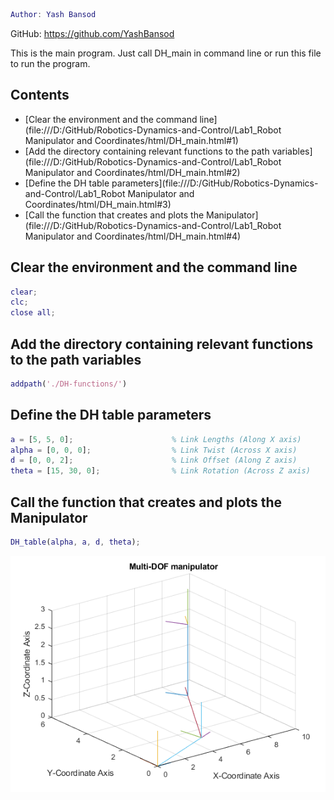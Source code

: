 ```matlab
Author: Yash Bansod
```

GitHub: https://github.com/YashBansod

This is the main program. Just call DH_main in command line or run this file to run the program.

## Contents

- [Clear the environment and the command line](file:///D:/GitHub/Robotics-Dynamics-and-Control/Lab1_Robot Manipulator and Coordinates/html/DH_main.html#1)
- [Add the directory containing relevant functions to the path variables](file:///D:/GitHub/Robotics-Dynamics-and-Control/Lab1_Robot Manipulator and Coordinates/html/DH_main.html#2)
- [Define the DH table parameters](file:///D:/GitHub/Robotics-Dynamics-and-Control/Lab1_Robot Manipulator and Coordinates/html/DH_main.html#3)
- [Call the function that creates and plots the Manipulator](file:///D:/GitHub/Robotics-Dynamics-and-Control/Lab1_Robot Manipulator and Coordinates/html/DH_main.html#4)

## Clear the environment and the command line

```matlab
clear;
clc;
close all;
```

## Add the directory containing relevant functions to the path variables

```matlab
addpath('./DH-functions/')
```

## Define the DH table parameters

```matlab
a = [5, 5, 0];                      % Link Lengths (Along X axis)
alpha = [0, 0, 0];                  % Link Twist (Across X axis)
d = [0, 0, 2];                      % Link Offset (Along Z axis)
theta = [15, 30, 0];                % Link Rotation (Across Z axis)
```

## Call the function that creates and plots the Manipulator

```matlab
DH_table(alpha, a, d, theta);
```

![Multi-DOF manipulator](./images/DH_main_01.png)